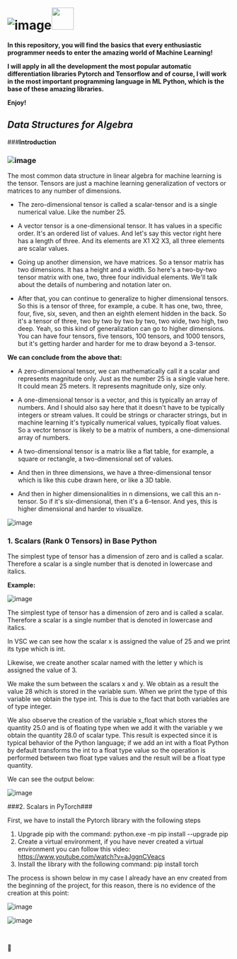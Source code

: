 

# **![image](https://github.com/CLAREISMO/Machine-Learning-Fundamentals/assets/63759427/4f05d5a8-920b-49f8-afb5-8e0d19da3fff)**<img src="https://media.tenor.com/eT_e-q0D5xoAAAAi/long-livethe-blob-sunglasses.gif" width="50px">


**In this repository, you will find the basics that every enthusiastic programmer needs to enter the amazing world of Machine Learning!**

**I will apply in all the development the most popular automatic differentiation libraries Pytorch and Tensorflow and of course, I will work in the most important programming language in ML Python, which is the base of these amazing libraries.**

**Enjoy!﻿**



## ***Data Structures for Algebra***


###**Introduction**



### ![image](https://github.com/CLAREISMO/Machine-Learning-Fundamentals/assets/63759427/9185fb8a-f966-423e-a849-61e0e4b0940c)

The most common data structure in linear algebra for machine learning is the tensor. Tensors are just a machine learning generalization of vectors or matrices to any number of dimensions.

+ The zero-dimensional tensor is called a scalar-tensor and is a single numerical value. Like the number 25. 

+ A vector tensor is a one-dimensional tensor. It has values in a specific order. It's an ordered list of values. And let's say this vector right here has a length of three. And its elements are X1 X2 X3, all three elements are scalar values. 

+ Going up another dimension, we have matrices. So a tensor matrix has two dimensions. It has a height and a width. So here's a two-by-two tensor matrix with one, two, three four individual elements. We'll talk about the details of numbering and notation later on. 

+ After that, you can continue to generalize to higher dimensional tensors. So this is a tensor of three, for example, a cube. It has one, two, three, four, five, six, seven, and then an eighth element hidden in the back. So it's a tensor of three, two by two by two by two, two wide, two high, two deep. Yeah, so this kind of generalization can go to higher dimensions. You can have four tensors, five tensors, 100 tensors, and 1000 tensors, but it's getting harder and harder for me to draw beyond a 3-tensor.

**We can conclude from the above that:**

+ A zero-dimensional tensor, we can mathematically call it a scalar and represents magnitude only. Just as the number 25 is a single value here. It could mean 25 meters. It represents magnitude only, size only. 

+ A one-dimensional tensor is a vector, and this is typically an array of numbers. And I should also say here that it doesn't have to be typically integers or stream values. It could be strings or character strings, but in machine learning it's typically numerical values, typically float values. So a vector tensor is likely to be a matrix of numbers, a one-dimensional array of numbers. 

+ A two-dimensional tensor is a matrix like a flat table, for example, a square or rectangle, a two-dimensional set of values. 


- And then in three dimensions, we have a three-dimensional tensor which is like this cube drawn here, or like a 3D table. 

+ And then in higher dimensionalities in n dimensions, we call this an n-tensor. So if it's six-dimensional, then it's a 6-tensor. And yes, this is higher dimensional and harder to visualize.


![image](https://github.com/CLAREISMO/Machine-Learning-Fundamentals/assets/63759427/3b5e0137-5bdc-4eb7-9162-e4d52fa74d28)



### 1. Scalars (Rank 0 Tensors) in Base Python ###


The simplest type of tensor has a dimension of zero and is called a scalar. Therefore a scalar is a single number that is denoted in lowercase and italics.

**Example:**

![image](https://github.com/CLAREISMO/Machine-Learning-Fundamentals/assets/63759427/412dd9db-4e84-468a-9a67-a1e7b4f1dbb5)


The simplest type of tensor has a dimension of zero and is called a scalar. Therefore a scalar is a single number that is denoted in lowercase and italics.

In VSC we can see how the scalar x is assigned the value of 25 and we print its type which is int.

Likewise, we create another scalar named with the letter y which is assigned the value of 3. 

We make the sum between the scalars x and y. We obtain as a result the value 28 which is stored in the variable sum. When we print the type of this variable we obtain the type int. This is due to the fact that both variables are of type integer.

We also observe the creation of the variable x_float which stores the quantity 25.0 and is of floating type when we add it with the variable y we obtain the quantity 28.0 of scalar type. This result is expected since it is typical behavior of the Python language; if we add an int with a float Python by default transforms the int to a float type value so the operation is performed between two float type values and the result will be a float type quantity.

We can see the output below:

![image](https://github.com/CLAREISMO/Machine-Learning-Fundamentals/assets/63759427/3c877cb5-10e1-4e28-8f40-924b259de424)




###2. Scalars in PyTorch###

First, we have to install the Pytorch library with the following steps
1. Upgrade pip with the command: python.exe -m pip install --upgrade pip
2. Create a virtual environment, if you have never created a virtual environment you can follow this video: https://www.youtube.com/watch?v=aJggnCVeacs
3. Install the library with the following command: pip install torch

The process is shown below  in my case I already have an env created from the beginning of the project, for this reason, there is no evidence of the creation at this point:

![image](https://github.com/CLAREISMO/Machine-Learning-Fundamentals/assets/63759427/40a5e704-14bb-4bc6-aa5e-a69200b79962)

![image](https://github.com/CLAREISMO/Machine-Learning-Fundamentals/assets/63759427/7a20a2fa-b696-4dff-a345-a9eb96c349c5)








﻿

🤝








 






